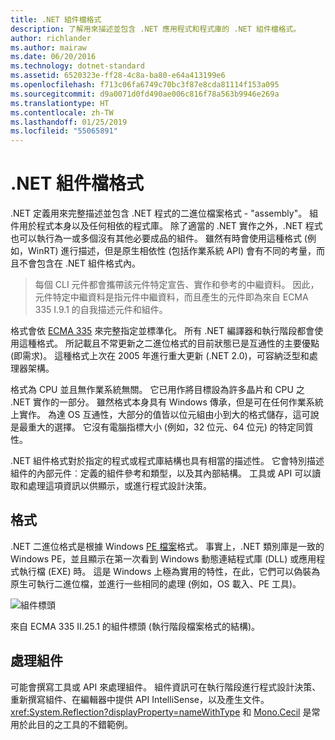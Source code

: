 ```yaml
---
title: .NET 組件檔格式
description: 了解用來描述並包含 .NET 應用程式和程式庫的 .NET 組件檔格式。
author: richlander
ms.author: mairaw
ms.date: 06/20/2016
ms.technology: dotnet-standard
ms.assetid: 6520323e-ff28-4c8a-ba80-e64a413199e6
ms.openlocfilehash: f713c06fa6749c70bc3f87e8cda81114f153a095
ms.sourcegitcommit: d9a0071d0fd490ae006c816f78a563b9946e269a
ms.translationtype: HT
ms.contentlocale: zh-TW
ms.lasthandoff: 01/25/2019
ms.locfileid: "55065891"
---
```

# <a name="net-assembly-file-format"></a>.NET 組件檔格式

.NET 定義用來完整描述並包含 .NET 程式的二進位檔案格式 - "assembly"。 組件用於程式本身以及任何相依的程式庫。 除了適當的 .NET 實作之外，.NET 程式也可以執行為一或多個沒有其他必要成品的組件。 雖然有時會使用這種格式 (例如，WinRT) 進行描述，但是原生相依性 (包括作業系統 API) 會有不同的考量，而且不會包含在 .NET 組件格式內。

> 每個 CLI 元件都會攜帶該元件特定宣告、實作和參考的中繼資料。 因此，元件特定中繼資料是指元件中繼資料，而且產生的元件即為來自 ECMA 335 I.9.1 的自我描述元件和組件。

格式會依 [ECMA 335](https://www.ecma-international.org/publications/standards/Ecma-335.htm) 來完整指定並標準化。 所有 .NET 編譯器和執行階段都會使用這種格式。 所記載且不常更新之二進位格式的目前狀態已是互通性的主要優點 (即需求)。 這種格式上次在 2005 年進行重大更新 (.NET 2.0)，可容納泛型和處理器架構。

格式為 CPU 並且無作業系統無關。 它已用作將目標設為許多晶片和 CPU 之 .NET 實作的一部分。 雖然格式本身具有 Windows 傳承，但是可在任何作業系統上實作。 為達 OS 互通性，大部分的值皆以位元組由小到大的格式儲存，這可說是最重大的選擇。 它沒有電腦指標大小 (例如，32 位元、64 位元) 的特定同質性。

.NET 組件格式對於指定的程式或程式庫結構也具有相當的描述性。 它會特別描述組件的內部元件︰定義的組件參考和類型，以及其內部結構。 工具或 API 可以讀取和處理這項資訊以供顯示，或進行程式設計決策。

## <a name="format"></a>格式

.NET 二進位格式是根據 Windows [PE 檔案](https://en.wikipedia.org/wiki/Portable_Executable)格式。 事實上，.NET 類別庫是一致的 Windows PE，並且顯示在第一次看到 Windows 動態連結程式庫 (DLL) 或應用程式執行檔 (EXE) 時。 這是 Windows 上極為實用的特性，在此，它們可以偽裝為原生可執行二進位檔，並進行一些相同的處理 (例如，OS 載入、PE 工具)。

![組件標頭](./media/assembly-format/assembly-headers.png)

來自 ECMA 335 II.25.1 的組件標頭 (執行階段檔案格式的結構)。

## <a name="processing-the-assemblies"></a>處理組件

可能會撰寫工具或 API 來處理組件。 組件資訊可在執行階段進行程式設計決策、重新撰寫組件、在編輯器中提供 API IntelliSense，以及產生文件。 <xref:System.Reflection?displayProperty=nameWithType> 和 [Mono.Cecil](https://www.mono-project.com/docs/tools+libraries/libraries/Mono.Cecil/) 是常用於此目的之工具的不錯範例。
